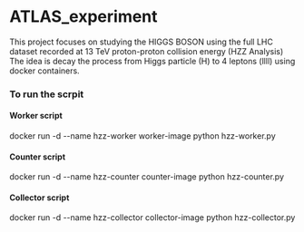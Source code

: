 # ATLAS_experiment

This project focuses on studying the HIGGS BOSON using the full LHC dataset recorded at 13 TeV proton-proton collision energy (HZZ Analysis)
The idea is decay the process from Higgs particle (H) to 4 leptons (llll) using docker containers. 

### To run the scrpit 
#### Worker script
docker run -d --name hzz-worker worker-image python hzz-worker.py
#### Counter script
docker run -d --name hzz-counter counter-image python hzz-counter.py
#### Collector script
docker run -d --name hzz-collector collector-image python hzz-collector.py


